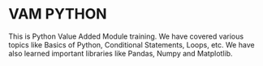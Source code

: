 # VAM PYTHON
This is Python Value Added Module training. 
We have covered various topics like Basics of Python, Conditional Statements, Loops, etc.
We have also learned important libraries like Pandas, Numpy and Matplotlib.
